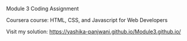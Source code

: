 Module 3 Coding Assignment

Coursera course: HTML, CSS, and Javascript for Web Developers

Visit my solution: https://yashika-panjwani.github.io/Module3.github.io/
